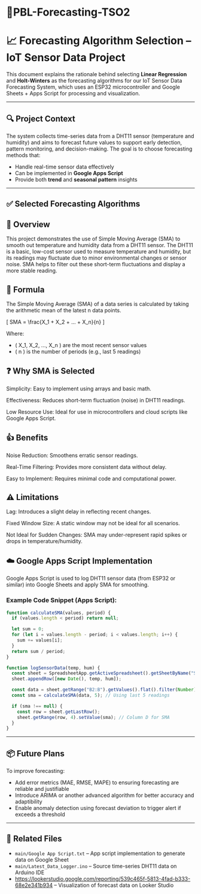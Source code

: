 # 📡PBL-Forecasting-TSO2

# 📈 Forecasting Algorithm Selection – IoT Sensor Data Project

This document explains the rationale behind selecting **Linear Regression** and **Holt-Winters** as the forecasting algorithms for our IoT Sensor Data Forecasting System, which uses an ESP32 microcontroller and Google Sheets + Apps Script for processing and visualization.

---

## 🔍 Project Context

The system collects time-series data from a DHT11 sensor (temperature and humidity) and aims to forecast future values to support early detection, pattern monitoring, and decision-making. The goal is to choose forecasting methods that:
- Handle real-time sensor data effectively
- Can be implemented in **Google Apps Script**
- Provide both **trend** and **seasonal pattern** insights

---

## ✅ Selected Forecasting Algorithms

## 📌 Overview
This project demonstrates the use of Simple Moving Average (SMA) to smooth out temperature and humidity data from a DHT11 sensor. The DHT11 is a basic, low-cost sensor used to measure temperature and humidity, but its readings may fluctuate due to minor environmental changes or sensor noise. SMA helps to filter out these short-term fluctuations and display a more stable reading.

## 🧮 Formula
The Simple Moving Average (SMA) of a data series is calculated by taking the arithmetic mean of the latest n data points.

\[
SMA = \frac{X_1 + X_2 + ... + X_n}{n}
\]

Where:
- \( X_1, X_2, ..., X_n \) are the most recent sensor values
- \( n \) is the number of periods (e.g., last 5 readings)

## ❓ Why SMA is Selected
Simplicity: Easy to implement using arrays and basic math.

Effectiveness: Reduces short-term fluctuation (noise) in DHT11 readings.

Low Resource Use: Ideal for use in microcontrollers and cloud scripts like Google Apps Script.

## 👍 Benefits
Noise Reduction: Smoothens erratic sensor readings.

Real-Time Filtering: Provides more consistent data without delay.

Easy to Implement: Requires minimal code and computational power.

## ⚠️ Limitations
Lag: Introduces a slight delay in reflecting recent changes.

Fixed Window Size: A static window may not be ideal for all scenarios.

Not Ideal for Sudden Changes: SMA may under-represent rapid spikes or drops in temperature/humidity.

## ☁️ Google Apps Script Implementation
Google Apps Script is used to log DHT11 sensor data (from ESP32 or similar) into Google Sheets and apply SMA for smoothing.

### Example Code Snippet (Apps Script):
```javascript
function calculateSMA(values, period) {
  if (values.length < period) return null;

  let sum = 0;
  for (let i = values.length - period; i < values.length; i++) {
    sum += values[i];
  }
  return sum / period;
}

function logSensorData(temp, hum) {
  const sheet = SpreadsheetApp.getActiveSpreadsheet().getSheetByName("SensorData");
  sheet.appendRow([new Date(), temp, hum]);

  const data = sheet.getRange("B2:B").getValues().flat().filter(Number);
  const sma = calculateSMA(data, 5); // Using last 5 readings

  if (sma !== null) {
    const row = sheet.getLastRow();
    sheet.getRange(row, 4).setValue(sma); // Column D for SMA
  }
}
```
---

## 📦 Future Plans
To improve forecasting:
- Add error metrics (MAE, RMSE, MAPE) to ensuring forecasting are reliable and justifiable
- Introduce ARIMA or another advanced algorithm for better accuracy and adaptibility
- Enable anomaly detection using forecast deviation to trigger alert if exceeds a threshold

---

## 📁 Related Files
- `main/Google App Script.txt` – App script implementation to generate data on Google Sheet
- `main/Latest_Data_Logger.ino` – Source time-series DHT11 data on Arduino IDE
- https://lookerstudio.google.com/reporting/539c465f-5813-4fad-b333-68e2e341b934 – Visualization of forecast data on Looker Studio

